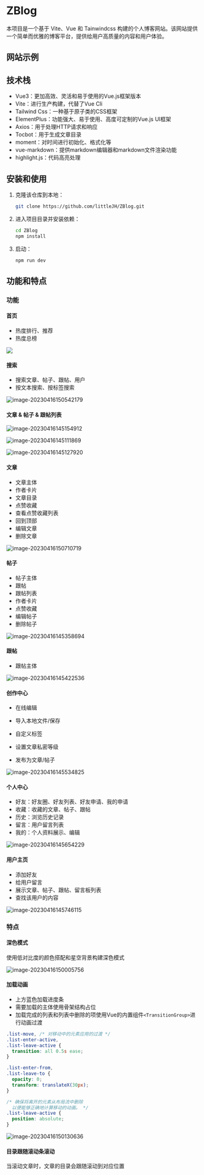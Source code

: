 # ZBlog

本项目是一个基于 Vite、Vue 和 Tainwindcss 构建的个人博客网站。该网站提供一个简单而优雅的博客平台，提供给用户高质量的内容和用户体验。



## 网站示例



## 技术栈

- Vue3：更加高效、灵活和易于使用的Vue.js框架版本
- Vite：进行生产构建，代替了Vue Cli
- Tailwind Css：一种基于原子类的CSS框架
- ElementPlus：功能强大、易于使用、高度可定制的Vue.js UI框架
- Axios：用于处理HTTP请求和响应
- Tocbot：用于生成文章目录
- moment：对时间进行初始化、格式化等
- vue-markdown：提供markdown编辑器和markdown文件渲染功能
- highlight.js：代码高亮处理

## 安装和使用

1. 克隆该仓库到本地：

   ```bash
   git clone https://github.com/littleJH/ZBlog.git
   ```

2. 进入项目目录并安装依赖：

   ```bash
   cd ZBlog
   npm install
   ```

3. 启动：

   ```bash
   npm run dev
   ```



## 功能和特点

### 功能 

#### 首页

- 热度排行、推荐
- 热度总榜

![](https://raw.githubusercontent.com/littleJH/PicBed/main/img/image-20230416144952261.png)



#### 搜索

- 搜索文章、帖子、跟帖、用户
- 按文本搜索、按标签搜索

![image-20230416150542179](https://raw.githubusercontent.com/littleJH/PicBed/main/img/image-20230416150542179.png)



#### 文章 & 帖子 & 跟帖列表

![image-20230416145154912](https://raw.githubusercontent.com/littleJH/PicBed/main/img/image-20230416145154912.png)

![image-20230416145111869](https://raw.githubusercontent.com/littleJH/PicBed/main/img/image-20230416145111869.png)

![image-20230416145127920](https://raw.githubusercontent.com/littleJH/PicBed/main/img/image-20230416145127920.png)



#### 文章

- 文章主体
- 作者卡片
- 文章目录
- 点赞收藏
- 查看点赞收藏列表
- 回到顶部
- 编辑文章
- 删除文章

![image-20230416150710719](https://raw.githubusercontent.com/littleJH/PicBed/main/img/image-20230416150710719.png)



#### 帖子

- 帖子主体
- 跟帖
- 跟帖列表
- 作者卡片
- 点赞收藏
- 编辑帖子
- 删除帖子

![image-20230416145358694](https://raw.githubusercontent.com/littleJH/PicBed/main/img/image-20230416145358694.png)



#### 跟帖

- 跟帖主体

![image-20230416145422536](https://raw.githubusercontent.com/littleJH/PicBed/main/img/image-20230416145422536.png)



#### 创作中心

- 在线编辑
- 导入本地文件/保存

- 自定义标签
- 设置文章私密等级
- 发布为文章/帖子

![image-20230416145534825](https://raw.githubusercontent.com/littleJH/PicBed/main/img/image-20230416145534825.png)



#### 个人中心

- 好友：好友圈、好友列表、好友申请、我的申请
- 收藏：收藏的文章、帖子、跟帖
- 历史：浏览历史记录
- 留言：用户留言列表
- 我的：个人资料展示、编辑

![image-20230416145654229](https://raw.githubusercontent.com/littleJH/PicBed/main/img/image-20230416145654229.png)



#### 用户主页

- 添加好友
- 给用户留言
- 展示文章、帖子、跟帖、留言板列表
- 查找该用户的内容

![image-20230416145746115](https://raw.githubusercontent.com/littleJH/PicBed/main/img/image-20230416145746115.png)



### 特点

#### 深色模式

使用低对比度的颜色搭配和星空背景构建深色模式

![image-20230416150005756](https://raw.githubusercontent.com/littleJH/PicBed/main/img/image-20230416150005756.png)



#### 加载动画

- 上方蓝色加载进度条
- 需要加载的主体使用骨架结构占位
- 加载完成的列表和列表中删除的项使用Vue的内置组件`<TransitionGroup>`进行动画过渡

```css
.list-move, /* 对移动中的元素应用的过渡 */
.list-enter-active,
.list-leave-active {
  transition: all 0.5s ease;
}

.list-enter-from,
.list-leave-to {
  opacity: 0;
  transform: translateX(30px);
}

/* 确保将离开的元素从布局流中删除
  以便能够正确地计算移动的动画。 */
.list-leave-active {
  position: absolute;
}
```

![image-20230416150130636](https://raw.githubusercontent.com/littleJH/PicBed/main/img/image-20230416150130636.png)



#### 目录跟随滚动条滚动

当滚动文章时，文章的目录会跟随滚动到对应位置

